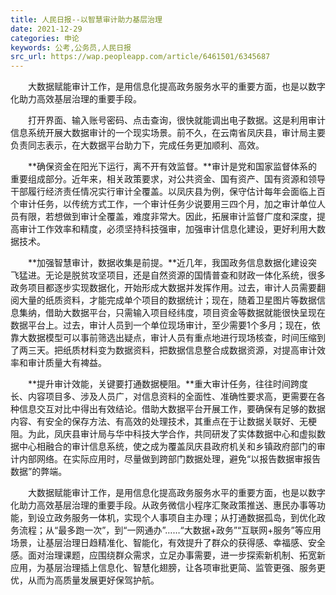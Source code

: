 ```yaml
---
title: 人民日报--以智慧审计助力基层治理
date: 2021-12-29
categories: 申论
keywords: 公考,公务员,人民日报
src_url: https://wap.peopleapp.com/article/6461501/6345687
---
```


　　大数据赋能审计工作，是用信息化提高政务服务水平的重要方面，也是以数字化助力高效基层治理的重要手段。

　　打开界面、输入账号密码、点击查询，很快就能调出电子数据。这是利用审计信息系统开展大数据审计的一个现实场景。前不久，在云南省凤庆县，审计局主要负责同志表示，在大数据平台助力下，完成任务更加顺利、高效。

　　**确保资金在阳光下运行，离不开有效监督。**审计是党和国家监督体系的重要组成部分。近年来，相关政策要求，对公共资金、国有资产、国有资源和领导干部履行经济责任情况实行审计全覆盖。以凤庆县为例，保守估计每年会面临上百个审计任务，以传统方式工作，一个审计任务少说要用三四个月，加之审计单位人员有限，若想做到审计全覆盖，难度非常大。因此，拓展审计监督广度和深度，提高审计工作效率和精度，必须坚持科技强审，加强审计信息化建设，更好利用大数据技术。

　　**加强智慧审计，数据收集是前提。**近几年，我国政务信息数据化建设突飞猛进。无论是脱贫攻坚项目，还是自然资源的国情普查和财政一体化系统，很多政务项目都逐步实现数据化，开始形成大数据并发挥作用。过去，审计人员需要翻阅大量的纸质资料，才能完成单个项目的数据统计；现在，随着卫星图片等数据信息集纳，借助大数据平台，只需输入项目经纬度，项目资金等数据就能很快呈现在数据平台上。过去，审计人员到一个单位现场审计，至少需要1个多月；现在，依靠大数据模型可以事前筛选出疑点，审计人员有重点地进行现场核查，时间压缩到了两三天。把纸质材料变为数据资料，把数据信息整合成数据资源，对提高审计效率和审计质量大有裨益。

　　**提升审计效能，关键要打通数据梗阻。**重大审计任务，往往时间跨度长、内容项目多、涉及人员广，对信息资料的全面性、准确性要求高，更需要在各种信息交互对比中得出有效结论。借助大数据平台开展工作，要确保有足够的数据内容、有安全的保存方法、有高效的处理技术，其重点在于让数据关联好、无梗阻。为此，凤庆县审计局与华中科技大学合作，共同研发了实体数据中心和虚拟数据中心相融合的审计信息系统，使之成为覆盖凤庆县政府机关和乡镇政府部门的审计内部网络。在实际应用时，尽量做到跨部门数据处理，避免“以报告数据审报告数据”的弊端。

　　大数据赋能审计工作，是用信息化提高政务服务水平的重要方面，也是以数字化助力高效基层治理的重要手段。从政务微信小程序汇聚政策推送、惠民办事等功能，到设立政务服务一体机，实现个人事项自主办理；从打通数据孤岛，到优化政务流程；从“最多跑一次”，到“一网通办”……“大数据+政务”“互联网+服务”等应用场景，让基层治理日趋精准化、智能化，有效提升了群众的获得感、幸福感、安全感。面对治理课题，应围绕群众需求，立足办事需要，进一步探索新机制、拓宽新应用，为基层治理插上信息化、智慧化翅膀，让各项审批更简、监管更强、服务更优，从而为高质量发展更好保驾护航。